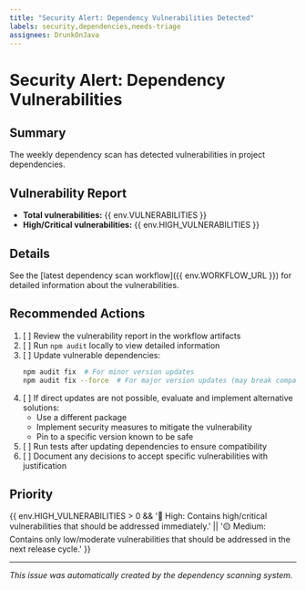 ```yaml
---
title: "Security Alert: Dependency Vulnerabilities Detected"
labels: security,dependencies,needs-triage
assignees: DrunkOnJava
---
```


# Security Alert: Dependency Vulnerabilities

## Summary

The weekly dependency scan has detected vulnerabilities in project dependencies.

## Vulnerability Report

- **Total vulnerabilities:** {{ env.VULNERABILITIES }}
- **High/Critical vulnerabilities:** {{ env.HIGH_VULNERABILITIES }}

## Details

See the [latest dependency scan workflow]({{ env.WORKFLOW_URL }}) for detailed information about the vulnerabilities.

## Recommended Actions

1. [ ] Review the vulnerability report in the workflow artifacts
2. [ ] Run `npm audit` locally to view detailed information
3. [ ] Update vulnerable dependencies:
   ```bash
   npm audit fix  # For minor version updates
   npm audit fix --force  # For major version updates (may break compatibility)
   ```
4. [ ] If direct updates are not possible, evaluate and implement alternative solutions:
   - Use a different package
   - Implement security measures to mitigate the vulnerability
   - Pin to a specific version known to be safe
5. [ ] Run tests after updating dependencies to ensure compatibility
6. [ ] Document any decisions to accept specific vulnerabilities with justification

## Priority

{{ env.HIGH_VULNERABILITIES > 0 && '🔴 High: Contains high/critical vulnerabilities that should be addressed immediately.' || '🟡 Medium: Contains only low/moderate vulnerabilities that should be addressed in the next release cycle.' }}

---

_This issue was automatically created by the dependency scanning system._